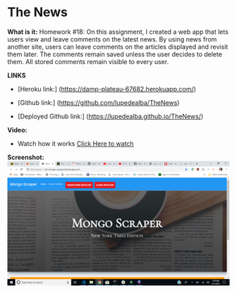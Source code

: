 # The News

**What is it:**
Homework #18:
On this assignment, I created a web app that lets users view and leave comments on the latest news. By using news from another site, users can leave comments on the articles displayed and revisit them later. The comments remain saved unless the user decides to delete them. All stored comments remain visible to every user.

**LINKS**
* [Heroku link:]
(https://damp-plateau-67682.herokuapp.com/)

* [Github link:]
(https://github.com/lupedealba/TheNews)

* [Deployed Github link:]
(https://lupedealba.github.io/TheNews/)


**Video:**
* Watch how it works
[Click Here to watch](https://drive.google.com/file/d/16cSwH9KiUttxLR_x7OjWLEus5tpzX75h/view)



**Screenshot:**
![Item Purchase](public\assets\images\newsscrnshot.png)
